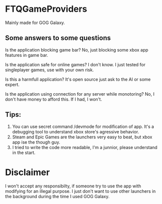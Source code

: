 # FTQGameProviders

Mainly made for GOG Galaxy.

## Some answers to some questions

Is the application blocking game bar?
No, just blocking some xbox app features in game bar.

Is the application safe for online games?
I don't know. I just tested for singleplayer games, use with your own risk.

Is this a harmfull application?
It's open source just ask to the AI or some expert.

Is the application using connection for any server while monotoring?
No, I don't have money to afford this. If I had, I won't.

## Tips:

1. You can use secret command /devmode for modification of app. It's a debugging tool to understand xbox store's agressive behavior.
2. Steam and Epic Games are the launchers very easy to beat, but xbox app ise the though guy.
3. I tried to write the code more readable, I'm a junnior, please understand in the start.

# Disclaimer

I won't accept any responsibilty, if someone try to use the app with modifying for an illegal purpose.
I just don't want to use other launchers in the background during the time I used GOG Galaxy.
